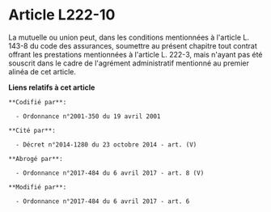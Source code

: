 # Article L222-10

La mutuelle ou union peut, dans les conditions mentionnées à l'article L. 143-8 du code des assurances, soumettre au présent
chapitre tout contrat offrant les prestations mentionnées à l'article L. 222-3, mais n'ayant pas été souscrit dans le cadre
de l'agrément administratif mentionné au premier alinéa de cet article.

**Liens relatifs à cet article**

	**Codifié par**:

	  - Ordonnance n°2001-350 du 19 avril 2001

	**Cité par**:

	  - Décret n°2014-1280 du 23 octobre 2014 - art. (V)

	**Abrogé par**:

	  - Ordonnance n°2017-484 du 6 avril 2017 - art. 8 (V)

	**Modifié par**:

	  - Ordonnance n°2017-484 du 6 avril 2017 - art. 6
